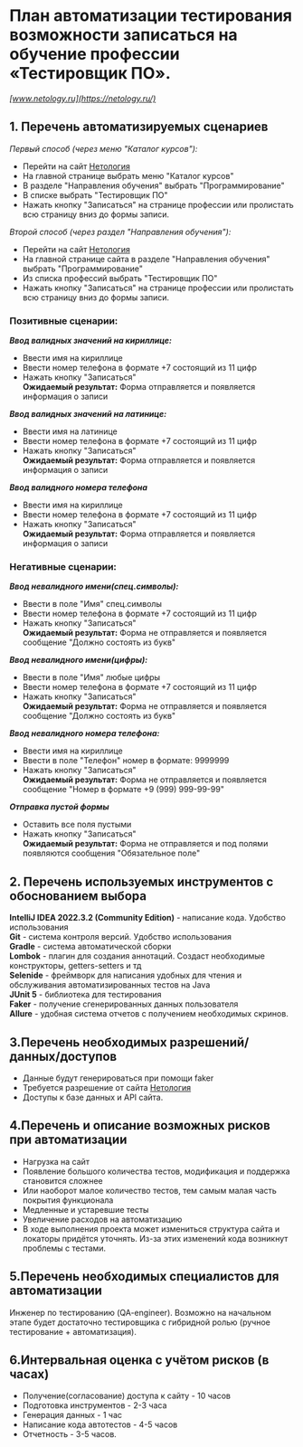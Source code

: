 # План автоматизации тестирования возможности записаться на обучение профессии «Тестировщик ПО».
*[www.netology.ru](https://netology.ru/)*


## 1. Перечень автоматизируемых сценариев
*Первый способ (через меню "Каталог курсов"):*
- Перейти на сайт [Нетология](https://netology.ru/)
- На главной странице выбрать меню "Каталог курсов"
- В разделе "Направления обучения" выбрать "Программирование"
- В списке выбрать "Тестировщик ПО"
- Нажать кнопку "Записаться" на странице профессии или пролистать всю страницу вниз до формы записи. 

*Второй способ (через раздел "Направления обучения"):*
- Перейти на сайт [Нетология](https://netology.ru/)
- На главной странице сайта в разделе "Направления обучения" выбрать "Программирование"
- Из списка профессий выбрать "Тестировщик ПО"
- Нажать кнопку "Записаться" на странице профессии или пролистать всю страницу вниз до формы записи.


### Позитивные сценарии:
***Ввод валидных значений на кириллице:***
- Ввести имя на кириллице
- Ввести номер телефона в формате +7 состоящий из 11 цифр
- Нажать кнопку "Записаться"  
**Ожидаемый результат:** Форма отправляется и появляется информация о записи

***Ввод валидных значений на латинице:***
- Ввести имя на латинице
- Ввести номер телефона в формате +7 состоящий из 11 цифр
- Нажать кнопку "Записаться"  
**Ожидаемый результат:** Форма отправляется и появляется информация о записи

***Ввод валидного номера телефона***
- Ввести имя на кириллице
- Ввести номер телефона в формате +7 состоящий из 11 цифр
- Нажать кнопку "Записаться"  
**Ожидаемый результат:** Форма отправляется и появляется информация о записи

### Негативные сценарии:

***Ввод невалидного имени(спец.символы):***
- Ввести в поле "Имя" спец.символы
- Ввести номер телефона в формате +7 состоящий из 11 цифр
- Нажать кнопку "Записаться"  
**Ожидаемый результат:** Форма не отправляется и появляется сообщение "Должно состоять из букв"

***Ввод невалидного имени(цифры):***
- Ввести в поле "Имя" любые цифры
- Ввести номер телефона в формате +7 состоящий из 11 цифр
- Нажать кнопку "Записаться"  
**Ожидаемый результат:** Форма не отправляется и появляется сообщение "Должно состоять из букв"

***Ввод невалидного номера телефона:***
- Ввести имя на кириллице
- Ввести в поле "Телефон" номер в формате: 9999999
- Нажать кнопку "Записаться"  
**Ожидаемый результат:** Форма не отправляется и появляется сообщение "Номер в формате +9 (999) 999-99-99"

***Отправка пустой формы***
- Оставить все поля пустыми
- Нажать кнопку "Записаться"  
**Ожидаемый результат:** Форма не отправляется и под полями появляются сообщения "Обязательное поле"

## 2. Перечень используемых инструментов с обоснованием выбора
**IntelliJ IDEA 2022.3.2 (Community Edition)** - написание кода. Удобство использования  
**Git** - система контроля версий. Удобство использования  
**Gradle** - система автоматической сборки  
**Lombok** - плагин для создания аннотаций. Создаст необходимые конструкторы, getters-setters и тд  
**Selenide** - фреймворк для написания удобных для чтения и обслуживания автоматизированных тестов на Java  
**JUnit 5** - библиотека для тестирования  
**Faker** - получение сгенерированных данных пользователя  
**Allure** - удобная система отчетов с получением необходимых скринов.  

## 3.Перечень необходимых разрешений/данных/доступов
- Данные будут генерироваться при помощи faker
- Требуется разрешение от сайта [Нетология](https://netology.ru/)
- Доступы к базе данных и API сайта.

## 4.Перечень и описание возможных рисков при автоматизации
- Нагрузка на сайт
- Появление большого количества тестов, модификация и поддержка становится сложнее
- Или наоборот малое количество тестов, тем самым малая часть покрытия функционала
- Медленные и устаревшие тесты
- Увеличение расходов на автоматизацию
- В ходе выполнения проекта может измениться структура сайта и локаторы придётся уточнять. Из-за этих изменений кода возникнут проблемы с тестами.


## 5.Перечень необходимых специалистов для автоматизации
Инженер по тестированию (QA-engineer). Возможно на начальном этапе будет достаточно тестировщика с гибридной ролью (ручное тестирование + автоматизация).

## 6.Интервальная оценка с учётом рисков (в часах)
- Получение(согласование) доступа к сайту - 10 часов
- Подготовка инструментов - 2-3 часа
- Генерация данных - 1 час
- Написание кода автотестов - 4-5 часов
- Отчетность - 3-5 часов.


